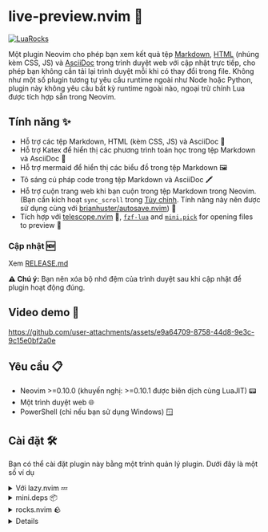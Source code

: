 # live-preview.nvim 🚀

[![LuaRocks](https://img.shields.io/luarocks/v/brianhuster/live-preview.nvim?logo=lua&color=purple)](https://luarocks.org/modules/brianhuster/live-preview.nvim)

Một plugin Neovim cho phép bạn xem kết quả tệp [Markdown](https://vi.wikipedia.org/wiki/Markdown), [HTML](https://vi.wikipedia.org/wiki/HTML) (nhúng kèm CSS, JS) và [AsciiDoc](https://asciidoc.org/) trong trình duyệt web với cập nhật trực tiếp, cho phép bạn không cần tải lại trình duyệt mỗi khi có thay đổi trong file. Không như một số plugin tương tự yêu cầu runtime ngoài như Node hoặc Python, plugin này không yêu cầu bất kỳ runtime ngoài nào, ngoại trừ chính Lua được tích hợp sẵn trong Neovim.

## Tính năng ✨
- Hỗ trợ các tệp Markdown, HTML (kèm CSS, JS) và AsciiDoc 📄
- Hỗ trợ Katex để hiển thị các phương trình toán học trong tệp Markdown và AsciiDoc 🧮
- Hỗ trợ mermaid để hiển thị các biểu đồ trong tệp Markdown 🖼️
- Tô sáng cú pháp code trong tệp Markdown và AsciiDoc 🖍️
- Hỗ trợ cuộn trang web khi bạn cuộn trong tệp Markdown trong Neovim. (Bạn cần kích hoạt `sync_scroll` trong [Tùy chỉnh](#tùy-chỉnh). Tính năng này nên được sử dụng cùng với [brianhuster/autosave.nvim](https://github.com/brianhuster/autosave.nvim)) 🔄
- Tích hợp với [telescope.nvim](https://github.com/nvim-telescope/telescope.nvim) 🔭, [`fzf-lua`](https://github.com/ibhagwan/fzf-lua) and [`mini.pick`](https://github.com/echasnovski/mini.pick) for opening files to preview 📂


### Cập nhật 🆕
Xem [RELEASE.md](RELEASE.md)

**⚠️ Chú ý:** Bạn nên xóa bộ nhớ đệm của trình duyệt sau khi cập nhật để plugin hoạt động đúng.

## Video demo 🎥

https://github.com/user-attachments/assets/e9a64709-8758-44d8-9e3c-9c15e0bf2a0e

## Yêu cầu 📋

- Neovim >=0.10.0 (khuyến nghị: >=0.10.1 được biên dịch cùng LuaJIT) 📟
- Một trình duyệt web 🌐
- PowerShell (chỉ nếu bạn sử dụng Windows) 🪟

## Cài đặt 🛠️

Bạn có thể cài đặt plugin này bằng một trình quản lý plugin. Dưới đây là một số ví dụ 

<details>
<summary>Với lazy.nvim 💤</summary>

```lua
require("lazy").setup({
    {
        'brianhuster/live-preview.nvim',
        dependencies = {'brianhuster/autosave.nvim'}, -- Không bắt buộc, nhưng nên có để tự động lưu tệp khi bạn chỉnh sửa file
        opts = {},
    }
})
```

</details>

<details>
<summary>mini.deps 📦</summary>

```lua
MiniDeps.add({
    source = 'brianhuster/live-preview.nvim',
    depends = { 
        'brianhuster/autosave.nvim', -- Không bắt buộc, nhưng nên có để tự động lưu
        'nvim-telescope/telescope.nvim' -- Not required, but recommended for integrating with Telescope
    }, 
})
```

</details>
<details>
<summary>rocks.nvim 🪨</summary>

```vim
:Rocks install live-preview.nvim
```
</details>

<details>

<details>
<summary>vim-plug 🔌</summary>

```vim
Plug 'brianhuster/live-preview.nvim'

Plug 'nvim-telescope/telescope.nvim' " Not required, but recommended for integrating with Telescope
Plug 'brianhuster/autosave.nvim' " Not required, but recomended for autosaving
```

</details>

<details>
<summary>Cài đặt thủ công (không dùng trình quản lý plugin)</summary>

```sh
git clone --depth 1 https://github.com/brianhuster/live-preview.nvim ~/.local/share/nvim/site/pack/brianhuster/start/live-preview.nvim
```

</details>

## Tùy chỉnh
https://github.com/microsoft/vscode-livepreview
Bạn có thể tùy chỉnh plugin bằng cách đưa 1 bảng vào biến `opts` (với lazy.nvim) hoặc hàm `require('livepreview`).setup()`. Dưới đây là cấu hình mặc định

### Trong Lua

```lua
{
    cmd = "LivePreview", -- Main command of live-preview.nvim
    port = 5500, -- Port to run the live preview server on.
    autokill = false, -- If true, the plugin will autokill other processes running on the same port (except for Neovim) when starting the server.
    browser = 'default', -- Terminal command to open the browser for live-previewing (eg. 'firefox', 'flatpak run com.vivaldi.Vivaldi'). By default, it will use the default browser.
    dynamic_root = false, -- If true, the plugin will set the root directory to the previewed file's directory. If false, the root directory will be the current working directory (`:lua print(vim.uv.cwd())`).
    sync_scroll = false, -- If true, the plugin will sync the scrolling in the browser as you scroll in the Markdown files in Neovim.
    picker = nil, -- Picker to use for opening files. 3 choices are available: 'telescope', 'fzf-lua', 'mini.pick'. If nil, the plugin look for the first available picker when you call the `pick` command.
}
```

## In Vimscript
 
```vim
call v:lua.require('livepreview').setup({
    \ 'cmd': 'LivePreview', 
    \ 'port': 5500, 
    \ 'autokill': v:false, 
    \ 'browser': 'default', 
    \ 'dynamic_root': v:false, 
    \ 'sync_scroll': v:false, 
    \ 'picker': v:false, 
\ })
```

## Cách dùng 

> Hướng dẫn dưới đây áp dụng cho cấu hình mặc định (opts.cmd = "LivePreview")

* Để mở server live-preview và xem file trong trình duyệt, sử dụng lệnh:

`:LivePreview start`

Lệnh này sẽ mở tệp Markdown, HTML hoặc AsciiDoc hiện tại trong trình duyệt web mặc định của bạn và cập nhật nó trực tiếp khi bạn thực hiện các thay đổi trong tệp.

Bạn cũng có thể truyền đường dẫn tệp làm tham số, ví dụ `:LivePreview start test/doc.md`

* Để dừng máy chủ xem trước trực tiếp, sử dụng lệnh:

`:LivePreview close`

* Để mở trình chọn (Telescope, fzf-lua hoặc mini.pick) và chọn một tệp để xem trước, sử dụng lệnh:

`:LivePreview pick`

> Bạn cũng cần cài đặt một trong 3 plugin (Telescope, fzf-lua hoặc mini.pick) để sử dụng lệnh này.

* Để xem tài liệu về từng lệnh phụ, sử dụng lệnh:

`:LivePreview help`

Điều này yêu cầu phải cài đặt một trình chọn (Telescope, fzf-lua hoặc mini.pick). Nếu bạn có nhiều trình chọn được cài đặt, bạn có thể chỉ định trình chọn để sử dụng bằng cách truyền tên trình chọn vào bảng cấu hình (xem phần [setup](#setup))
Gõ lệnh `:help livepreview` để xem bằng tiếng Anh.

## Đóng góp

Vì đây là một dự án khá mới, hẳn sẽ có nhiều điều cần cải thiện. Nếu bạn muốn đóng góp cho dự án này, hãy mở một issue hoặc pull request. 

## Mục tiêu

- [x] Hỗ trợ công thức toán bằng Katex
- [x] Hỗ trợ biểu đồ Mermaid trong Markdown và AsciiDoc
- [x] Tô sáng cú pháp code trong tệp Markdown và AsciiDoc
- [x] Tự động cuộn trang web khi bạn cuộn trong tệp Markdown trong Neovim
- [ ] Tự động cuộn trang web khi bạn cuộn trong tệp AsciiDoc trong Neovim
- [x] Tích hợp với [telescope.nvim](https://github.com/nvim-telescope/telescope.nvim) 🔭, [`fzf-lua`](https://github.com/ibhagwan/fzf-lua) and [`mini.pick`](https://github.com/echasnovski/mini.pick) 
- [ ] Hỗ trợ trình duyệt web terminal như [carbonyl](https://github.com/fathyb/carbonyl), [browsh](https://github.com/browsh-org/browsh)


## Không phải mục tiêu

Dưới đây là một số tính năng không nằm trong kế hoạch của live-preview.nvim, tuy nhiên chúng tôi luôn hoan nghênh pull request

- Thêm file css và js vào config [issue #49](https://github.com/brianhuster/live-preview.nvim/issues/49), [issue #50](https://github.com/brianhuster/live-preview.nvim/issues/50)

## Cảm ơn
* [Live Server](https://marketplace.visualstudio.com/items?itemName=ritwickdey.LiveServer) và [Live Preview](https://marketplace.visualstudio.com/items?itemName=ms-vscode.live-server) vì ý tưởng
* [glacambre/firenvim](https://github.com/glacambre/firenvim) vì hàm sha1
* [sindresorhus/github-markdown-css](https://github.com/sindresorhus/github-markdown-css) CSS cho tệp Markdown
* [markdown-it/markdown-it](https://github.com/markdown-it/markdown-it) cho việc chuyển đổi tệp Markdown thành HTML
* [asciidoctor/asciidoctor.js](https://github.com/asciidoctor/asciidoctor.js) cho việc chuyển đổi tệp AsciiDoc thành HTML
* [KaTeX](https://github.com/KaTeX/KaTeX) cho hiển thị phương trình toán học
* [mermaid-js/mermaid](https://github.com/mermaid-js/mermaid) cho hiển thị biểu đồ
* [digitalmoksha/markdown-it-inject-linenumbers](https://github.com/digitalmoksha/markdown-it-inject-linenumbers) : một plugin markdown-it để chèn số dòng vào đầu ra HTML

### Ủng hộ

<a href="https://me.momo.vn/brianphambinhan">
    <img src="https://github.com/user-attachments/assets/3907d317-b62f-43f5-a231-3ec7eb4eaa1b" alt="Momo (Vietnam)" style="height: 85px;">
</a>
<a href="https://img.vietqr.io/image/mb-9704229209586831984-print.png?addInfo=Donate%20for%20livepreview%20plugin%20nvim&accountName=PHAM%20BINH%20AN">
    <img src="https://github.com/user-attachments/assets/f28049dc-ce7c-4975-a85e-be36612fd061" alt="VietQR" style="height: 85px;">
</a>
<a href="https://paypal.me/brianphambinhan">
    <img src="https://www.paypalobjects.com/webstatic/mktg/logo/pp_cc_mark_111x69.jpg" alt="Paypal" style="height: 69px;">
</a>


